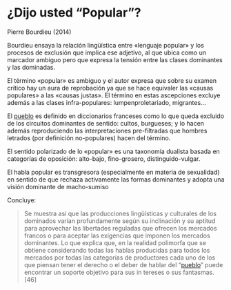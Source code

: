 # ¿Dijo usted “Popular”?

Pierre Bourdieu (2014)

Bourdieu ensaya la relación lingüística entre «lenguaje popular» y los procesos de exclusión que implica ese adjetivo, al que ubica como un marcador ambiguo pero que expresa la tensión entre las clases dominantes y las dominadas.

El término «popular» es ambiguo y el autor expresa que sobre su examen crítico hay un aura de reprobación ya que se hace equivaler las «causas populares» a las «causas justas». El término en estas ascepciones excluye además a las clases infra-populares: lumpenproletariado, migrantes...

El [pueblo](pueblo.md) es definido en diccionarios franceses como lo que queda excluido de los circuitos dominantes de sentido: cultos, burgueses; y lo hacen además reproduciendo las interpretaciones pre-filtradas que hombres letrados (por definición no-populares) hacen del término.

El sentido polarizado de lo «popular» es una taxonomía dualista basada en categorías de oposición: alto-bajo, fino-grosero, distinguido-vulgar.

El habla popular es transgresora (especialmente en materia de sexualidad) en sentido de que rechaza activamente las formas dominantes y adopta una visión dominante de macho-sumiso

Concluye:

 >
 > Se muestra así que las producciones lingüísticas y cul­turales de los dominados varían profundamente según su inclinación y su aptitud para aprovechar las libertades re­guladas que ofrecen los mercados francos o para aceptar las exigencias que imponen los mercados dominantes. Lo que explica que, en la realidad polimorfa que se obtiene considerando todas las hablas producidas para todos los mercados por todas las categorías de productores cada uno de los que piensan tener el derecho o el deber de hablar del “[pueblo](pueblo.md)” puede encontrar un soporte objetivo para sus in­ tereses o sus fantasmas. [46]
